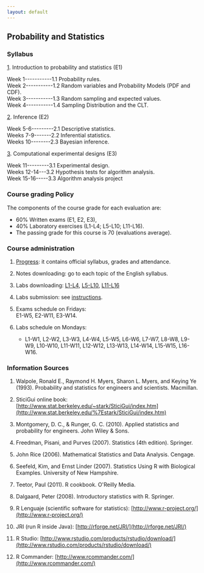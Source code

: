 ```yaml
---
layout: default
---
```


## Probability and Statistics 

### Syllabus   

[1](https://www.dropbox.com/sh/621cy1lqai883sl/AABcRjdEN4DKEUhZCbURFO62a?dl=0). Introduction to probability and statistics (E1)

Week 1-----------1.1 Probability rules.  
Week 2-----------1.2 Random variables and Probability Models (PDF and CDF).  
Week 3-----------1.3 Random sampling and expected values.  
Week 4-----------1.4 Sampling Distribution and the CLT.   
  

[2](https://www.dropbox.com/sh/exmkme2ri2z8kca/AAAtkvJBfQCvS8o6gLXBAxBHa?dl=0). Inference (E2) 

Week 5-6---------2.1 Descriptive statistics.  
Weeks 7-9-------2.2 Inferential statistics.  
Weeks 10--------2.3 Bayesian inference.  

[3](https://www.dropbox.com/sh/r7mq2zsurakcor7/AABnG2EyUArSrGdLgDmI7o0ba?dl=0). Computational experimental designs (E3) 

Week 11---------3.1 Experimental design.  
Weeks 12-14---3.2 Hypothesis tests for algorithm analysis.  
Week 15-16-----3.3 Algorithm analysis project  

  
### Course grading Policy 

The components of the course grade for each evaluation are: 

- 60% Written exams (E1, E2, E3), 
- 40% Laboratory exercises (L1-L4; L5-L10; L11-L16). 
- The passing grade for this course is 70 (evaluations average). 

  
### Course administration 

1. [Progress](https://www.dropbox.com/sh/rdylt9y796vwrwo/AAAitfVwYMN7S3sr6cAKqQoYa?dl=0): it contains official syllabus, grades and attendance.  

2. Notes downloading: go to each topic of the English syllabus. 

3. Labs downloading: [L1-L4](https://www.dropbox.com/sh/5zu6xs39sxek9r4/AADflayydgMDtwxciZu3i3b3a?dl=0), [L5-L10](https://www.dropbox.com/sh/cpj42zb15lqjzmj/AADJG0YvTPbFNLneKvxFlKmBa?dl=0), [L11-L16](https://www.dropbox.com/sh/eqy4vfwxay29kwn/AAD9CFN9fCtSGH0PolAM-H5Ca?dl=0) 

4. Labs submission: see [instructions](https://www.dropbox.com/s/5ctzl2lel7mwkm0/Labs-instrucctions.docx?dl=0). 

5. Exams schedule on Fridays:   
E1-W5, E2-W11, E3-W14\. 

6. Labs schedule on Mondays:

    -  L1-W1, L2-W2, L3-W3, L4-W4, L5-W5, L6-W6, L7-W7, L8-W8, L9-W9, L10-W10, L11-W11, L12-W12, L13-W13, L14-W14, L15-W15, L16-W16\. 

  
### Information Sources   

1. Walpole, Ronald E., Raymond H. Myers, Sharon L. Myers, and Keying Ye (1993). Probability and statistics for engineers and scientists. Macmillan. 

2. SticiGui online book: [http://www.stat.berkeley.edu/~stark/SticiGui/index.htm](http://www.stat.berkeley.edu/%7Estark/SticiGui/index.htm) 

3. Montgomery, D. C., & Runger, G. C. (2010). Applied statistics and probability for engineers. John Wiley & Sons. 

4. Freedman, Pisani, and Purves (2007). Statistics (4th edition). Springer. 

5. John Rice (2006). Mathematical Statistics and Data Analysis. Cengage. 

6. Seefeld, Kim, and Ernst Linder (2007). Statistics Using R with Biological Examples. University of New Hampshire. 

7. Teetor, Paul (2011). R cookbook. O'Reilly Media. 

8. Dalgaard, Peter (2008). Introductory statistics with R. Springer. 

9. R Lenguaje (scientific software for statistics): [http://www.r-project.org/](http://www.r-project.org/) 

10. JRI (run R inside Java): [http://rforge.net/JRI/](http://rforge.net/JRI/)

11. R Studio: [http://www.rstudio.com/products/rstudio/download/](http://www.rstudio.com/products/rstudio/download/) 

12. R Commander: [http://www.rcommander.com/](http://www.rcommander.com/)
